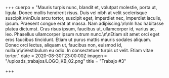 +++
cuerpo = "Mauris turpis nunc, blandit et, volutpat molestie, porta ut, ligula. Donec mollis hendrerit risus. Duis vel nibh at velit scelerisque suscipit.\n\nDuis arcu tortor, suscipit eget, imperdiet nec, imperdiet iaculis, ipsum. Praesent congue erat at massa. Nam adipiscing.\n\nIn hac habitasse platea dictumst. Cras risus ipsum, faucibus ut, ullamcorper id, varius ac, leo. Phasellus ullamcorper ipsum rutrum nunc.\n\nEtiam sit amet orci eget eros faucibus tincidunt. Etiam ut purus mattis mauris sodales aliquam. Donec orci lectus, aliquam ut, faucibus non, euismod id, nulla.\n\nVestibulum eu odio. In consectetuer turpis ut velit. Etiam vitae tortor."
date = 2020-08-30T23:00:00Z
imagen = "/uploads_trabajos/LOGO_KB_02.png"
title = "Trabajo #3"

+++
